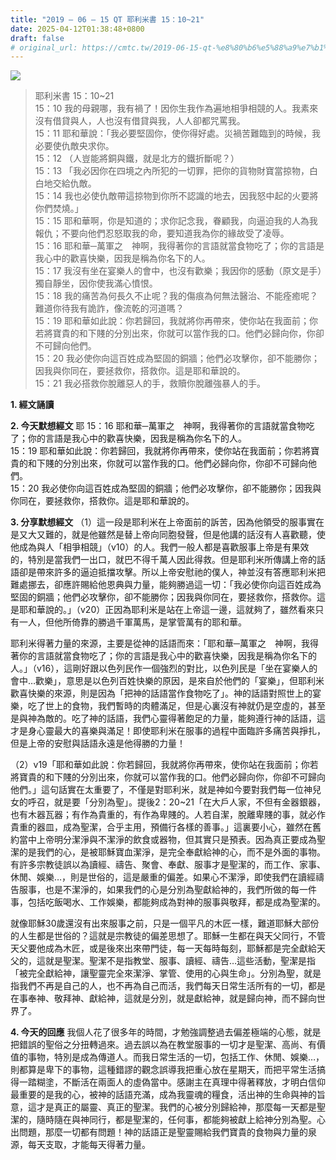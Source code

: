 ```yaml
---
title: "2019 – 06 – 15 QT 耶利米書 15：10~21"
date: 2025-04-12T01:38:48+0800
draft: false
# original_url: https://cmtc.tw/2019-06-15-qt-%e8%80%b6%e5%88%a9%e7%b1%b3%e6%9b%b8-15%ef%bc%9a1021
---
```


![](/images/qt.jpg)
> 耶利米書 15：10\~21  
> 15：10 我的母親哪，我有禍了！因你生我作為遍地相爭相競的人。我素來沒有借貸與人，人也沒有借貸與我，人人卻都咒罵我。  
> 15：11 耶和華說：「我必要堅固你，使你得好處。災禍苦難臨到的時候，我必要使仇敵央求你。  
> 15：12 （人豈能將銅與鐵，就是北方的鐵折斷呢？）  
> 15：13 「我必因你在四境之內所犯的一切罪，把你的貨物財寶當掠物，白白地交給仇敵。  
> 15：14 我也必使仇敵帶這掠物到你所不認識的地去，因我怒中起的火要將你們焚燒。」  
> 15：15 耶和華啊，你是知道的；求你記念我，眷顧我，向逼迫我的人為我報仇；不要向他們忍怒取我的命，要知道我為你的緣故受了凌辱。  
> 15：16 耶和華─萬軍之　神啊，我得著你的言語就當食物吃了；你的言語是我心中的歡喜快樂，因我是稱為你名下的人。  
> 15：17 我沒有坐在宴樂人的會中，也沒有歡樂；我因你的感動（原文是手）獨自靜坐，因你使我滿心憤恨。  
> 15：18 我的痛苦為何長久不止呢？我的傷痕為何無法醫治、不能痊癒呢？難道你待我有詭詐，像流乾的河道嗎？  
> 15：19 耶和華如此說：你若歸回，我就將你再帶來，使你站在我面前；你若將寶貴的和下賤的分別出來，你就可以當作我的口。他們必歸向你，你卻不可歸向他們。  
> 15：20 我必使你向這百姓成為堅固的銅牆；他們必攻擊你，卻不能勝你；因我與你同在，要拯救你，搭救你。這是耶和華說的。  
> 15：21 我必搭救你脫離惡人的手，救贖你脫離強暴人的手。

**1. 經文誦讀**

**2.  今天默想經文**
耶 15：16 耶和華─萬軍之　神啊，我得著你的言語就當食物吃了；你的言語是我心中的歡喜快樂，因我是稱為你名下的人。  
15：19 耶和華如此說：你若歸回，我就將你再帶來，使你站在我面前；你若將寶貴的和下賤的分別出來，你就可以當作我的口。他們必歸向你，你卻不可歸向他們。  
15：20 我必使你向這百姓成為堅固的銅牆；他們必攻擊你，卻不能勝你；因我與你同在，要拯救你，搭救你。這是耶和華說的。

**3. 分享默想經文**
（1）這一段是耶利米在上帝面前的訴苦，因為他領受的服事實在是又大又難的，就是他雖然是替上帝向同胞發聲，但是他講的話沒有人喜歡聽，使他成為與人「相爭相競」（v10）的人。我們一般人都是喜歡服事上帝是有果效的，特別是當我們一出口，就巴不得千萬人因此得救。但是耶利米所傳講上帝的話語卻是帶來許多的逼迫抵擋攻擊。所以上帝安慰祂的僕人，神並沒有答應耶利米把難處挪去，卻應許賜給他恩典與力量，能夠勝過這一切：「我必使你向這百姓成為堅固的銅牆；他們必攻擊你，卻不能勝你；因我與你同在，要拯救你，搭救你。這是耶和華說的。」（v20）正因為耶利米是站在上帝這一邊，這就夠了，雖然看來只有一人，但他所倚靠的勝過千軍萬馬，是掌管萬有的耶和華。

耶利米得著力量的來源，主要是從神的話語而來：「耶和華─萬軍之　神啊，我得著你的言語就當食物吃了；你的言語是我心中的歡喜快樂，因我是稱為你名下的人。」（v16），這剛好跟以色列民作一個強烈的對比，以色列民是「坐在宴樂人的會中…歡樂」，意思是以色列百姓快樂的原因，是來自於他們的「宴樂」，但耶利米歡喜快樂的來源，則是因為「把神的話語當作食物吃了」。神的話語對照世上的宴樂，吃了世上的食物，我們暫時的肉體滿足，但是心裏沒有神就仍是空虛的，甚至是與神為敵的。吃了神的話語，我們心靈得著飽足的力量，能夠遵行神的話語，這才是身心靈最大的喜樂與滿足！即使耶利米在服事的過程中面臨許多痛苦與掙扎，但是上帝的安慰與話語永遠是他得勝的力量！

（2）v19「耶和華如此說：你若歸回，我就將你再帶來，使你站在我面前；你若將寶貴的和下賤的分別出來，你就可以當作我的口。他們必歸向你，你卻不可歸向他們。」這句話實在太重要了，不僅是對耶利米，就是神如今要對我們每一位神兒女的呼召，就是要「分別為聖」。提後2：20\~21「在大戶人家，不但有金器銀器，也有木器瓦器；有作為貴重的，有作為卑賤的。人若自潔，脫離卑賤的事，就必作貴重的器皿，成為聖潔，合乎主用，預備行各樣的善事。」這裏要小心，雖然在舊約當中上帝明分潔淨與不潔淨的飲食或器物，但其實只是預表。因為真正要成為聖潔的是我們的心，是被耶穌寶血潔淨，是完全奉獻給神的心，而不是外面的事物。有許多宗教徒誤以為讀經、禱告、聚會、奉獻、服事才是聖潔的，而工作、家事、休閒、娛樂…，則是世俗的，這是嚴重的偏差。如果心不潔淨，即使我們在讀經禱告服事，也是不潔淨的，如果我們的心是分別為聖獻給神的，我們所做的每一件事，包括吃飯喝水、工作娛樂，都能夠成為對神的服事與敬拜，都是成為聖潔的。

就像耶穌30歲還沒有出來服事之前，只是一個平凡的木匠一樣，難道耶穌大部份的人生都是世俗的？這就是宗教徒的偏差思想了。耶穌一生都在與天父同行，不管天父要他成為木匠，或是後來出來帶門徒，每一天每時每刻，耶穌都是完全獻給天父的，這就是聖潔。聖潔不是指教堂、服事、讀經、禱告…這些活動，聖潔是指「被完全獻給神，讓聖靈完全來潔淨、掌管、使用的心與生命」。分別為聖，就是指我們不再是自己的人，也不再為自己而活，我們每天日常生活所有的一切，都是在事奉神、敬拜神、獻給神，這就是分別，就是獻給神，就是歸向神，而不歸向世界了。

**4. 今天的回應**
我個人花了很多年的時間，才勉強調整過去偏差極端的心態，就是把錯誤的聖俗之分扭轉過來。過去誤以為在教堂服事的一切才是聖潔、高尚、有價值的事物，特別是成為傳道人。而我日常生活的一切，包括工作、休閒、娛樂…，則都算是卑下的事物，這種錯謬的觀念誤導我把重心放在星期天，而把平常生活搞得一踏糊塗，不斷活在兩面人的虛偽當中。感謝主在真理中得著釋放，才明白信仰最重要的是我的心，被神的話語充滿，成為我靈魂的糧食，活出神的生命與神的旨意，這才是真正的屬靈、真正的聖潔。我們的心被分別歸給神，那麼每一天都是聖潔的，隨時隨在與神同行，都是聖潔的，任何事，都能夠被獻上給神分別為聖。心出問題，那麼一切都有問題！神的話語正是聖靈賜給我們寶貴的食物與力量的泉源，每天支取，才能每天得著力量。
